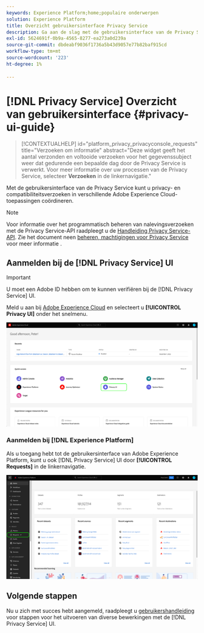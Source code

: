 ```yaml
---
keywords: Experience Platform;home;populaire onderwerpen
solution: Experience Platform
title: Overzicht gebruikersinterface Privacy Service
description: Ga aan de slag met de gebruikersinterface van de Privacy Service om privacyverzoeken in verschillende Experiencen Cloud te coördineren en te controleren.
exl-id: 5624691f-0b9a-4565-8277-ea273a0d239a
source-git-commit: dbdeabf9036f1736a5b43d9057e77b82baf915cd
workflow-type: tm+mt
source-wordcount: '223'
ht-degree: 1%

---
```


# [!DNL Privacy Service] Overzicht van gebruikersinterface {#privacy-ui-guide}

>[!CONTEXTUALHELP]
>id="platform_privacy_privacyconsole_requests"
>title="Verzoeken om informatie"
>abstract="Deze widget geeft het aantal verzonden en voltooide verzoeken voor het gegevenssubject weer dat gedurende een bepaalde dag door de Privacy Service is verwerkt. Voor meer informatie over uw processen van de Privacy Service, selecteer **Verzoeken** in de linkernavigatie."

Met de gebruikersinterface van de Privacy Service kunt u privacy- en compatibiliteitsverzoeken in verschillende Adobe Experience Cloud-toepassingen coördineren.

>[!NOTE]
>
>Voor informatie over het programmatisch beheren van nalevingsverzoeken met de Privacy Service-API raadpleegt u de [Handleiding Privacy Service-API](../api/overview.md). Zie het document neen [beheren, machtigingen voor Privacy Service](../permissions.md) voor meer informatie .

## Aanmelden bij de [!DNL Privacy Service] UI

>[!IMPORTANT]
>
>U moet een Adobe ID hebben om te kunnen verifiëren bij de [!DNL Privacy Service] UI.

Meld u aan bij [Adobe Experience Cloud](https://experience.adobe.com/) en selecteert u **[!UICONTROL Privacy UI]** onder het snelmenu.

![Het dashboard van het Experience Cloud met de UI van de Privacy benadrukt.](../images/ui-overview/quick-access.png)


### Aanmelden bij [!DNL Experience Platform]

Als u toegang hebt tot de gebruikersinterface van Adobe Experience Platform, kunt u ook [!DNL Privacy Service] UI door **[!UICONTROL Requests]** in de linkernavigatie.

![De gebruikersinterface van Adobe Experience Platform met verzoeken die zijn gemarkeerd in de linkernavigatiebalk.](../images/ui-overview/platform.png)

## Volgende stappen

Nu u zich met succes hebt aangemeld, raadpleegt u [gebruikershandleiding](user-guide.md) voor stappen voor het uitvoeren van diverse bewerkingen met de [!DNL Privacy Service] UI.
